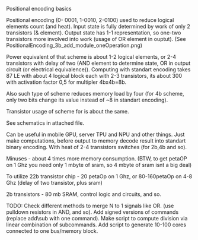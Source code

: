 Positional encoding basics

Positional encoding (0- 0001, 1-0010, 2-0100) used to reduce logical elements count (and heat). Input state is fully determined by work of only 2 transistors (& element). Output state has 1-1 representation, so one-two transistors more involved into work (usage of OR element in ouptut). 
(See PositionalEncoding_3b_add_module_oneOperation.png)

Power equivalent of that scheme is about 1-2 logical elements, or 2-4 transistors with delay of two (AND element to determine state, OR in output circuit (or electrical equivalence)). 
Computing with standart encoding takes 87 LE with about 4 logical block each with 2-3 transistors, its about 300 with activation factor 0,5 for multipler 4bx4b=8b.

Also such type of scheme reduces memory load by four (for 4b scheme, only two bits change its value instead of ~8 in standart encoding).

Transistor usage of scheme for is about the same.

See schematics in attached file.

Can be useful in mobile GPU, server TPU and NPU and other things. Just make computations, before output to memory decode result into standart binary encoding. With heat of 2-4 transistors switches (for 2b,4b and so).

Minuses - about 4 times more memory consumption. (BTW, to get petaOP on 1 Ghz you need only 1 mbyte of sram, so 4 mbyte of sram isnt a big deal)

To utilize 22b transistor chip - 20 petaOp on 1 Ghz, or 80-160petaOp on 4-8 Ghz (delay of two transistor, plus sram)

2b transistors - 80 mb SRAM, control logic and circuits, and so.

TODO:
Check different methods to merge N to 1 signals like OR. (use pulldown resistors in AND, and so).
Add signed versions of commands (replace add\sub with one command).
Make script to compute division via linear combination of subcommands.
Add script to generate 10-100 cores connected to one bus/memory block.

